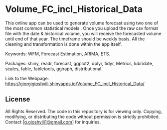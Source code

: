 # Volume_FC_incl_Historical_Data
This online app can be used to generate volume forecast using two one of the most common statistical models .
Once you upload the raw csv format file with the date & historical volume, you will receive the forecasted volume until end of that year.
The timeframe should be weekly basis.
All the cleaning and transformation is done within the app itself. 

Keywords: WFM, Forecast Estimation, ARIMA, ETS.

Packages: shiny, readr, forecast, ggplot2, dplyr, tidyr, Metrics, lubridate, scales, fable, fabletools, ggiraph, distributional.

Link to the Webpage: https://giorgigioshvili.shinyapps.io/Volume_FC_incl_Historical_Data/


## License
All Rights Reserved. The code in this repository is for viewing only. Copying, modifying, or distributing the code without permission is strictly prohibited. Contact [g.gioshvili1@gmail.com] for inquiries.
